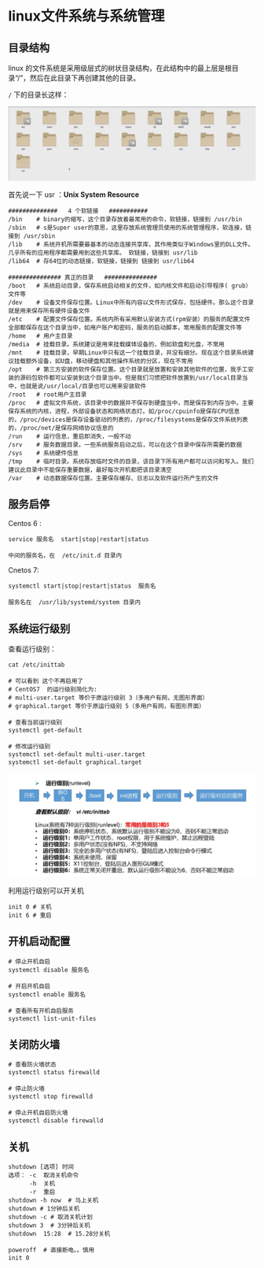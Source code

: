 



# linux文件系统与系统管理





## 目录结构

linux 的文件系统是采用级层式的树状目录结构，在此结构中的最上层是根目录“/”，然后在此目录下再创建其他的目录。

`/` 下的目录长这样：

![image-20221030131412397](02_linux文件系统与系统管理/image-20221030131412397.png)

首先说一下 usr ：**Unix System Resource**

```shell
##############   4 个软链接   ###########
/bin    # binary的缩写，这个目录存放着最常用的命令，软链接，链接到 /usr/bin
/sbin   # s是Super user的意思，这里存放系统管理员使用的系统管理程序，软连接，链接到 /usr/sbin
/lib    # 系统开机所需要最基本的动态连接共享库，其作用类似于Windows里的DLL文件。几乎所有的应用程序都需要用到这些共享库。 软链接，链接到 usr/lib
/lib64  # 存64位的动态链接，软链接，链接到 链接到 usr/lib64

############### 真正的目录   ###############
/boot   # 系统启动目录，保存系统启动相关的文件，如内核文件和启动引导程序( grub）文件等  
/dev    # 设备文件保存位置。Linux中所有内容以文件形式保存，包括硬件。那么这个目录就是用来保存所有硬件设备文件
/etc    # 配置文件保存位置。系统内所有采用默认安装方式(rpm安装）的服务的配置文件全部都保存在这个目录当中，如用户账户和密码，服务的启动脚本，常用服务的配置文件等
/home   # 用户主目录
/media  # 挂载目录。系统建议是用来挂载媒体设备的，例如软盘和光盘，不常用
/mnt    # 挂载目录，早期Linux中只有这一个挂载目录，并没有细分。现在这个目录系统建议挂载额外设备，如U盘，移动硬盘和其他操作系统的分区，现在不常用
/opt    # 第三方安装的软件保存位置。这个目录就是放置和安装其他软件的位置，我手工安装的源码包软件都可以安装到这个目录当中。但是我们习惯把软件放置到/usr/local目录当中，也就是说/usr/local/目录也可以用来安装软件
/root   # root用户主目录
/proc   # 虚拟文件系统，该目录中的数据并不保存到硬盘当中，而是保存到内存当中。主要保存系统的内核，进程，外部设备状态和网络状态灯。如/proc/cpuinfo是保存CPU信息的，/proc/devices是保存设备驱动的列表的，/proc/filesystems是保存文件系统列表的，/proc/net/是保存网络协议信息的
/run    # 运行信息，重启即消失，一般不动
/srv    # 服务数据目录。一些系统服务启动之后，可以在这个目录中保存所需要的数据
/sys    # 系统硬件信息
/tmp    # 临时目录。系统存放临时文件的目录，该目录下所有用户都可以访问和写入。我们建议此目录中不能保存重要数据，最好每次开机都把该目录清空
/var    # 动态数据保存位置。主要保存缓存、日志以及软件运行所产生的文件
```



## 服务启停

Centos 6 :

```shell
service 服务名  start|stop|restart|status 

中间的服务名，在  /etc/init.d 目录内
```



Cnetos 7:

```shell
systemctl start|stop|restart|status  服务名

服务名在  /usr/lib/systemd/system 目录内
```



## 系统运行级别

查看运行级别：

```shell
cat /etc/inittab

# 可以看到 这个不再启用了
# CentOS7  的运行级别简化为:
# multi-user.target 等价于原运行级别 3（多用户有网，无图形界面）
# graphical.target 等价于原运行级别 5（多用户有网，有图形界面）

# 查看当前运行级别
systemctl get-default

# 修改运行级别
systemctl set-default multi-user.target 
systemctl set-default graphical.target 
```



![image-20221030185301608](02_linux文件系统与系统管理/image-20221030185301608.png)

利用运行级别可以开关机

```shell
init 0 # 关机
init 6 # 重启
```



##  开机启动配置

```shell
# 停止开机自启
systemctl disable 服务名

# 开启开机自启
systemctl enable 服务名

# 查看所有开机自启服务
systemctl list-unit-files
```



## 关闭防火墙

```shell
# 查看防火墙状态
systemctl status firewalld

# 停止防火墙
systemctl stop firewalld

# 停止开机自启防火墙
systemctl disable firewalld
```



## 关机



```shell
shutdown [选项] 时间
选项： -c  取消关机命令
	  -h  关机
	  -r  重启
shutdown -h now  # 马上关机
shutdown # 1分钟后关机
shutdown -c # 取消关机计划
shutdown 3  # 3分钟后关机
shutdown  15:28  # 15.28分关机

poweroff  # 直接断电。。慎用
init 0
```

